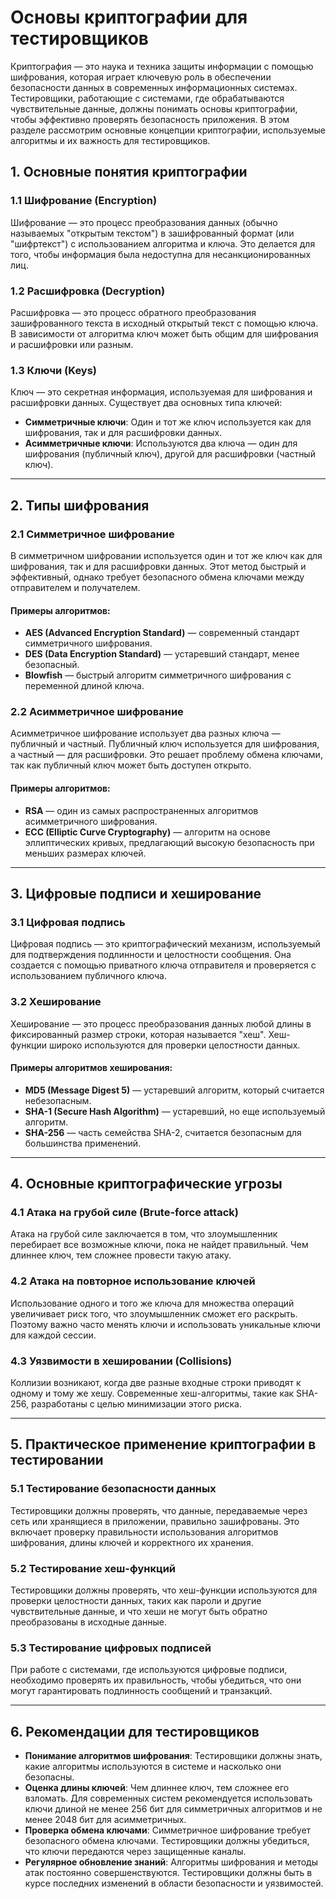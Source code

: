 # Основы криптографии для тестировщиков

Криптография — это наука и техника защиты информации с помощью шифрования, которая играет ключевую роль в обеспечении безопасности данных в современных информационных системах. Тестировщики, работающие с системами, где обрабатываются чувствительные данные, должны понимать основы криптографии, чтобы эффективно проверять безопасность приложения. В этом разделе рассмотрим основные концепции криптографии, используемые алгоритмы и их важность для тестировщиков.

## 1. **Основные понятия криптографии**

### 1.1 **Шифрование (Encryption)**

Шифрование — это процесс преобразования данных (обычно называемых "открытым текстом") в зашифрованный формат (или "шифртекст") с использованием алгоритма и ключа. Это делается для того, чтобы информация была недоступна для несанкционированных лиц.

### 1.2 **Расшифровка (Decryption)**

Расшифровка — это процесс обратного преобразования зашифрованного текста в исходный открытый текст с помощью ключа. В зависимости от алгоритма ключ может быть общим для шифрования и расшифровки или разным.

### 1.3 **Ключи (Keys)**

Ключ — это секретная информация, используемая для шифрования и расшифровки данных. Существует два основных типа ключей:
- **Симметричные ключи**: Один и тот же ключ используется как для шифрования, так и для расшифровки данных.
- **Асимметричные ключи**: Используются два ключа — один для шифрования (публичный ключ), другой для расшифровки (частный ключ).

---

## 2. **Типы шифрования**

### 2.1 **Симметричное шифрование**

В симметричном шифровании используется один и тот же ключ как для шифрования, так и для расшифровки данных. Этот метод быстрый и эффективный, однако требует безопасного обмена ключами между отправителем и получателем.

#### Примеры алгоритмов:
- **AES (Advanced Encryption Standard)** — современный стандарт симметричного шифрования.
- **DES (Data Encryption Standard)** — устаревший стандарт, менее безопасный.
- **Blowfish** — быстрый алгоритм симметричного шифрования с переменной длиной ключа.

### 2.2 **Асимметричное шифрование**

Асимметричное шифрование использует два разных ключа — публичный и частный. Публичный ключ используется для шифрования, а частный — для расшифровки. Это решает проблему обмена ключами, так как публичный ключ может быть доступен открыто.

#### Примеры алгоритмов:
- **RSA** — один из самых распространенных алгоритмов асимметричного шифрования.
- **ECC (Elliptic Curve Cryptography)** — алгоритм на основе эллиптических кривых, предлагающий высокую безопасность при меньших размерах ключей.

---

## 3. **Цифровые подписи и хеширование**

### 3.1 **Цифровая подпись**

Цифровая подпись — это криптографический механизм, используемый для подтверждения подлинности и целостности сообщения. Она создается с помощью приватного ключа отправителя и проверяется с использованием публичного ключа.

### 3.2 **Хеширование**

Хеширование — это процесс преобразования данных любой длины в фиксированный размер строки, которая называется "хеш". Хеш-функции широко используются для проверки целостности данных.

#### Примеры алгоритмов хеширования:
- **MD5 (Message Digest 5)** — устаревший алгоритм, который считается небезопасным.
- **SHA-1 (Secure Hash Algorithm)** — устаревший, но еще используемый алгоритм.
- **SHA-256** — часть семейства SHA-2, считается безопасным для большинства применений.

---

## 4. **Основные криптографические угрозы**

### 4.1 **Атака на грубой силе (Brute-force attack)**

Атака на грубой силе заключается в том, что злоумышленник перебирает все возможные ключи, пока не найдет правильный. Чем длиннее ключ, тем сложнее провести такую атаку.

### 4.2 **Атака на повторное использование ключей**

Использование одного и того же ключа для множества операций увеличивает риск того, что злоумышленник сможет его раскрыть. Поэтому важно часто менять ключи и использовать уникальные ключи для каждой сессии.

### 4.3 **Уязвимости в хешировании (Collisions)**

Коллизии возникают, когда две разные входные строки приводят к одному и тому же хешу. Современные хеш-алгоритмы, такие как SHA-256, разработаны с целью минимизации этого риска.

---

## 5. **Практическое применение криптографии в тестировании**

### 5.1 **Тестирование безопасности данных**

Тестировщики должны проверять, что данные, передаваемые через сеть или хранящиеся в приложении, правильно зашифрованы. Это включает проверку правильности использования алгоритмов шифрования, длины ключей и корректного их хранения.

### 5.2 **Тестирование хеш-функций**

Тестировщики должны проверять, что хеш-функции используются для проверки целостности данных, таких как пароли и другие чувствительные данные, и что хеши не могут быть обратно преобразованы в исходные данные.

### 5.3 **Тестирование цифровых подписей**

При работе с системами, где используются цифровые подписи, необходимо проверять их правильность, чтобы убедиться, что они могут гарантировать подлинность сообщений и транзакций.

---

## 6. **Рекомендации для тестировщиков**

- **Понимание алгоритмов шифрования**: Тестировщики должны знать, какие алгоритмы используются в системе и насколько они безопасны.
- **Оценка длины ключей**: Чем длиннее ключ, тем сложнее его взломать. Для современных систем рекомендуется использовать ключи длиной не менее 256 бит для симметричных алгоритмов и не менее 2048 бит для асимметричных.
- **Проверка обмена ключами**: Симметричное шифрование требует безопасного обмена ключами. Тестировщики должны убедиться, что ключи передаются через защищенные каналы.
- **Регулярное обновление знаний**: Алгоритмы шифрования и методы атак постоянно совершенствуются. Тестировщики должны быть в курсе последних изменений в области безопасности и уязвимостей.

